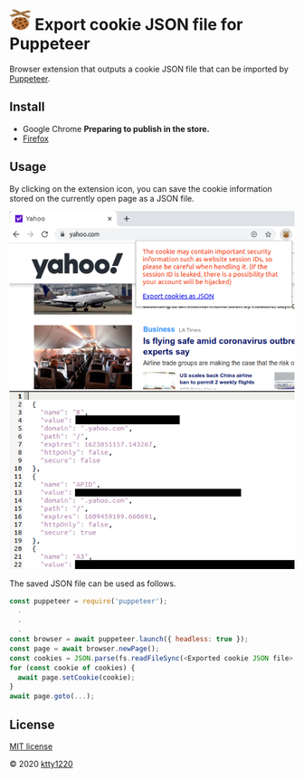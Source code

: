 # ![icon](public/icon/icon_38.png) Export cookie JSON file for Puppeteer

Browser extension that outputs a cookie JSON file that can be imported by [Puppeteer](https://pptr.dev/).

## Install

* Google Chrome **Preparing to publish in the store.**
* [Firefox](https://addons.mozilla.org/ja/firefox/addon/%E3%82%AF%E3%83%83%E3%82%AD%E3%83%BCjson%E3%83%95%E3%82%A1%E3%82%A4%E3%83%AB%E5%87%BA%E5%8A%9B-for-puppeteer/)

## Usage

By clicking on the extension icon, you can save the cookie information stored on the currently open page as a JSON file.

![image1](resource/image1_en.png)
![image2](resource/image2.png)

The saved JSON file can be used as follows.

```js
const puppeteer = require('puppeteer');
  .
  .
  .
const browser = await puppeteer.launch({ headless: true });
const page = await browser.newPage();
const cookies = JSON.parse(fs.readFileSync(<Exported cookie JSON file>, 'utf-8'));
for (const cookie of cookies) {
  await page.setCookie(cookie);
}
await page.goto(...);
```

## License

[MIT license](http://www.opensource.org/licenses/mit-license)

&copy; 2020 [ktty1220](mailto:ktty1220@gmail.com)
